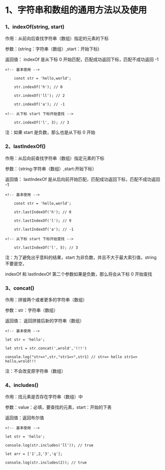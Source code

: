 # 1、字符串和数组的通用方法以及使用

### 1、indexOf(string, start)

作用：从前向后查找字符串（数组）指定的元素的下标

参数：(string：字符串（数组）,start：开始下标)

返回值： indexOf 是从下标 0 开始匹配，匹配成功返回下标，匹配不成功返回 -1

```
<!-- 基本使用 -->

    const str = 'hello,world';

    str.indexOf('h'); // 0

    str.indexOf('ll'); // 2

    str.indexOf('a'); // -1

<!-- 从下标 start 下标开始查找 -->

    str.indexOf('l', 3); // 3

```

注：如果 start 是负数，那么也是从下标 0 开始

### 2、lastIndexOf()

作用：从后向前查找字符串（数组）指定元素的下标

参数：（string:字符串（数组）,start:开始下标）

返回值： lastIndexOf 是从后向前开始匹配，匹配成功返回下标，匹配不成功返回 -1

```
<!-- 基本使用 -->

    const str = 'hello,world';

    str.lastIndexOf('h'); // 0

    str.lastIndexOf('l'); // 9

    str.lastIndexOf('a'); // -1

<!-- 从下标 start 下标开始查找 -->

    str.lastIndexOf('l', 5); // 3

```

注：为了避免出乎意料的结果，start 为非负数，并且不大于最大索引值，string 不要是空，

indexOf 和 lastIndexOf 第二个参数如果是负数，那么将会从下标 0 开始查找

### 3、concat()

作用：拼接两个或者更多的字符串（数组）

参数：str：字符串（数组）

返回值： 返回拼接后新的字符串（数组）

```
<!-- 基本使用 -->

let str = 'hello';

let str1 = str.concat(',wrold','!!!')

console.log("str=>",str,"str1=>",str1) // str=> hello str1=> hello,wrold!!!

```

注：不会改变原字符串（数组）

### 4、includes()

作用：找元素是否存在字符串（数组）中

参数：value：必填，要查找的元素，start：开始的下表

返回值：返回布尔值

```
<!-- 基本使用 -->

let str = 'hello';

console.log(str.includes('ll')); // true

let arr = ['1',2,'3','q'];

console.log(str.includes(2)); // true

```
